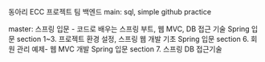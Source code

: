 동아리 ECC 프로젝트 팀 백엔드
main: sql, simple github practice

master: 
스프링 입문 - 코드로 배우는 스프링 부트, 웹 MVC, DB 접근 기술
Spring 입문 section 1~3. 프로젝트 환경 설정, 스프링 웹 개발 기초
Spring 입문 section 6. 회원 관리 예제- 웹 MVC 개발
Spring 입문 section 7. 스프링 DB 접근기술
